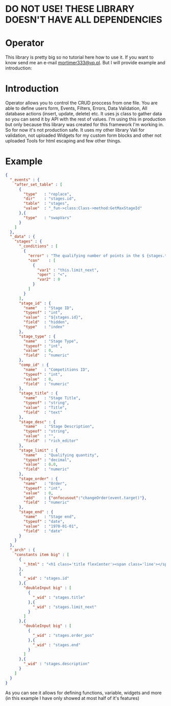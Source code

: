 # DO NOT USE! THESE LIBRARY DOESN'T HAVE ALL DEPENDENCIES 

# Operator

This library is pretty big so no tutorial here how to use it. If you want to know send me an e-mail mortimer333@vp.pl.
But I will provide example and introduction:

# Introduction

Operator allows you to control the CRUD proccess from one file. You are able to define users form, Events, Filters, Errors, Data Validation, All database actions (insert, update, delete) etc. It uses js class to gather data so you can send it by API with the rest of values. I'm using this in production but only because this library was created for this framework I'm working in. So for now it's not production safe. It uses my other library Vali for validation, not uploaded Widgets for my custom form blocks and other not uploaded Tools for html escaping and few other things. 

# Example

```json
{
  "_events" : {
    "after_set_table" : [
      {
        "type"   : "replace",
        "dir"    : "stages.id",
        "table"  : "stages",
        "value"  : "_fun->class:Class->method:GetMaxStageId"
      },{
        "type"   : "swapVars"
      }
    ]
  },
  "_data" : {
    "stages" : {
      "_conditions" : [
        {
          "error" : "The qualifying number of points in the $ {stages.title} Stage must not be less than 0.",
          "con"    : [
            {
              "var1" : "this.limit_next",
              "oper" : "<",
              "var2" : 0
            }
          ]
        }
      ],
      "stage_id" : {
        "name"   : "Stage ID",
        "typeof" : "int",
        "value"  : "${stages.id}",
        "field"  : "hidden",
        "type"   : "index"
      },
      "stage_type" : {
        "name"   : "Stage Type",
        "typeof" : "int",
        "value"  : 0,
        "field"  : "numeric"
      },
      "comp_id" : {
        "name"   : "Competitions ID",
        "typeof" : "int",
        "value"  : 0,
        "field"  : "numeric"
      },
      "stage_title" : {
        "name"   : "Stage Title",
        "typeof" : "string",
        "value"  : "Title",
        "field"  : "text"
      },
      "stage_desc" : {
        "name"   : "Stage Description",
        "typeof" : "string",
        "value"  : "",
        "field"  : "rich_editor"
      },
      "stage_limit" : {
        "name"   : "Qualifying quantity",
        "typeof" : "decimal",
        "value"  : 0.0,
        "field"  : "numeric"
      },
      "stage_order" : {
        "name"   : "Order",
        "typeof" : "int",
        "value"  : 0,
        "add"    : {"onfocusout":"changeOrder(event.target)"},
        "field"  : "numeric"
      },
      "stage_end" : {
        "name"   : "Stage end",
        "typeof" : "date",
        "value"  : "1970-01-01",
        "field"  : "date"
      }
    }
  },
  "_arch" : {
    "constants item big" : [
      {
        "_html" : "<h1 class='title flexCenter'><span class='line'></span><span class='text'>Stage info</span><span class='line'></span></h1>"
      },
      {
        "_wid" : "stages.id"
      },{
        "doubleInput big" : [
          {
            "_wid" : "stages.title"
          },{
            "_wid" : "stages.limit_next"
          }
        ]
      },{
        "doubleInput big" : [
          {
            "_wid" : "stages.order_pos"
          },{
            "_wid" : "stages.end"
          }
        ]
      },{
        "_wid" : "stages.description"
      }
    ]
  }
}
```

As you can see it allows for defining functions, variable, widgets and more (in this example I have only showed at most half of it's features)
